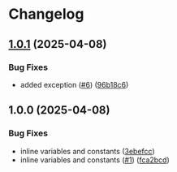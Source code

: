# Changelog

## [1.0.1](https://github.com/jakeeviado/test-env-infirmary-desktop-app/compare/v1.0.0...v1.0.1) (2025-04-08)


### Bug Fixes

* added exception ([#6](https://github.com/jakeeviado/test-env-infirmary-desktop-app/issues/6)) ([96b18c6](https://github.com/jakeeviado/test-env-infirmary-desktop-app/commit/96b18c65e148ccc6ecec165030c601da56f1b176))

## 1.0.0 (2025-04-08)


### Bug Fixes

* inline variables and constants ([3ebefcc](https://github.com/jakeeviado/test-env-infirmary-desktop-app/commit/3ebefcc1dcaa525869651fd08d2c5ddc492895ac))
* inline variables and constants ([#1](https://github.com/jakeeviado/test-env-infirmary-desktop-app/issues/1)) ([fca2bcd](https://github.com/jakeeviado/test-env-infirmary-desktop-app/commit/fca2bcd427a403d6c41353592a13967c7b261126))
